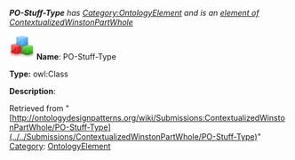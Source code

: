 ___PO-Stuff-Type__ has [Category:OntologyElement](../../Category/OntologyElement "Category:OntologyElement") and is an [element of](../../Property/ElementOf "Property:ElementOf") [ContextualizedWinstonPartWhole](../../Submissions/ContextualizedWinstonPartWhole "Submissions:ContextualizedWinstonPartWhole")_


  




[![Class](../../images/thumb/2/27/Class.gif/45px-Class.gif)](../../Image/Class.gif "Class")
__Name__: PO-Stuff-Type 


__Type:__ owl:Class 


__Description__: 





Retrieved from "[http://ontologydesignpatterns.org/wiki/Submissions:ContextualizedWinstonPartWhole/PO-Stuff-Type](../../Submissions/ContextualizedWinstonPartWhole/PO-Stuff-Type)"
 [Category](http://ontologydesignpatterns.org/wiki/Special:Categories "Special:Categories"): [OntologyElement](../../Category/OntologyElement "Category:OntologyElement")